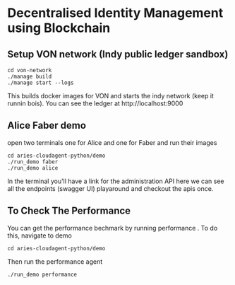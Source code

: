 # Decentralised Identity Management using Blockchain

## Setup VON network (Indy public ledger sandbox)

```
cd von-network
./manage build
./manage start --logs
```

This builds docker images for VON and starts the indy network (keep it runnin bois).
You can see the ledger at http://localhost:9000

## Alice Faber demo

open two terminals one for Alice and one for Faber and run their images

```
cd aries-cloudagent-python/demo
./run_demo faber
./run_demo alice
```

In the terminal you'll have a link for the administration API here we can see all the endpoints (swagger UI) playaround and checkout the apis once.

## To Check The Performance

You can get the performance bechmark by running performance . To do this, navigate to demo

```
cd aries-cloudagent-python/demo
```

Then run the performance agent

```
./run_demo performance
```
